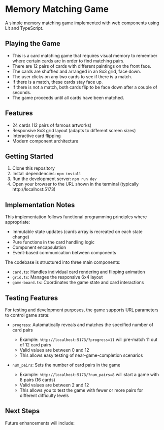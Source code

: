# Memory Matching Game

A simple memory matching game implemented with web components using Lit and TypeScript.

## Playing the Game

- This is a card matching game that requires visual memory to remember where certain cards are in order to find matching pairs.
- There are 12 pairs of cards with different paintings on the front face.
- The cards are shuffled and arranged in an 8x3 grid, face down.
- The user clicks on any two cards to see if there is a match.
- If there is a match, these cards stay face up.
- If there is not a match, both cards flip to be face down after a couple of seconds.
- The game proceeds until all cards have been matched.

## Features
- 24 cards (12 pairs of famous artworks)
- Responsive 8x3 grid layout (adapts to different screen sizes)
- Interactive card flipping
- Modern component architecture

## Getting Started

1. Clone this repository
2. Install dependencies: `npm install`
3. Run the development server: `npm run dev`
4. Open your browser to the URL shown in the terminal (typically http://localhost:5173)

## Implementation Notes

This implementation follows functional programming principles where appropriate:
- Immutable state updates (cards array is recreated on each state change)
- Pure functions in the card handling logic
- Component encapsulation
- Event-based communication between components

The codebase is structured into three main components:
- `card.ts`: Handles individual card rendering and flipping animation
- `grid.ts`: Manages the responsive 6x4 layout
- `game-board.ts`: Coordinates the game state and card interactions

## Testing Features

For testing and development purposes, the game supports URL parameters to control game state:

- `progress`: Automatically reveals and matches the specified number of card pairs
  - Example: `http://localhost:5173/?progress=11` will pre-match 11 out of 12 card pairs
  - Valid values are between 0 and 12
  - This allows easy testing of near-game-completion scenarios

- `num_pairs`: Sets the number of card pairs in the game
  - Example: `http://localhost:5173/?num_pairs=8` will start a game with 8 pairs (16 cards)
  - Valid values are between 2 and 12
  - This allows you to test the game with fewer or more pairs for different difficulty levels

## Next Steps

Future enhancements will include: